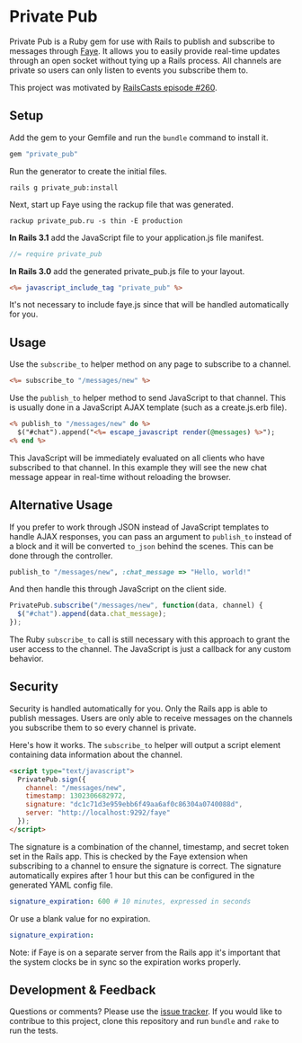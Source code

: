# Private Pub

Private Pub is a Ruby gem for use with Rails to publish and subscribe to messages through [Faye](http://faye.jcoglan.com/). It allows you to easily provide real-time updates through an open socket without tying up a Rails process. All channels are private so users can only listen to events you subscribe them to.

This project was motivated by [RailsCasts episode #260](http://railscasts.com/episodes/260-messaging-with-faye).


## Setup

Add the gem to your Gemfile and run the `bundle` command to install it.

```ruby
gem "private_pub"
```

Run the generator to create the initial files.

```
rails g private_pub:install
```

Next, start up Faye using the rackup file that was generated.

```
rackup private_pub.ru -s thin -E production
```

**In Rails 3.1** add the JavaScript file to your application.js file manifest.

```javascript
//= require private_pub
```

**In Rails 3.0** add the generated private_pub.js file to your layout.

```rhtml
<%= javascript_include_tag "private_pub" %>
```

It's not necessary to include faye.js since that will be handled automatically for you.


## Usage

Use the `subscribe_to` helper method on any page to subscribe to a channel.

```rhtml
<%= subscribe_to "/messages/new" %>
```

Use the `publish_to` helper method to send JavaScript to that channel. This is usually done in a JavaScript AJAX template (such as a create.js.erb file).

```rhtml
<% publish_to "/messages/new" do %>
  $("#chat").append("<%= escape_javascript render(@messages) %>");
<% end %>
```

This JavaScript will be immediately evaluated on all clients who have subscribed to that channel. In this example they will see the new chat message appear in real-time without reloading the browser.


## Alternative Usage

If you prefer to work through JSON instead of JavaScript templates to handle AJAX responses, you can pass an argument to `publish_to` instead of a block and it will be converted `to_json` behind the scenes. This can be done through the controller.

```ruby
publish_to "/messages/new", :chat_message => "Hello, world!"
```

And then handle this through JavaScript on the client side.

```javascript
PrivatePub.subscribe("/messages/new", function(data, channel) {
  $("#chat").append(data.chat_message);
});
```

The Ruby `subscribe_to` call is still necessary with this approach to grant the user access to the channel. The JavaScript is just a callback for any custom behavior.


## Security

Security is handled automatically for you. Only the Rails app is able to publish messages. Users are only able to receive messages on the channels you subscribe them to so every channel is private.

Here's how it works. The `subscribe_to` helper will output a script element containing data information about the channel.

```html
<script type="text/javascript">
  PrivatePub.sign({
    channel: "/messages/new",
    timestamp: 1302306682972,
    signature: "dc1c71d3e959ebb6f49aa6af0c86304a0740088d",
    server: "http://localhost:9292/faye"
  });
</script>
```

The signature is a combination of the channel, timestamp, and secret token set in the Rails app. This is checked by the Faye extension when subscribing to a channel to ensure the signature is correct. The signature automatically expires after 1 hour but this can be configured in the generated YAML config file.

```yaml
signature_expiration: 600 # 10 minutes, expressed in seconds
```

Or use a blank value for no expiration.

```yaml
signature_expiration:
```

Note: if Faye is on a separate server from the Rails app it's important that the system clocks be in sync so the expiration works properly.


## Development & Feedback

Questions or comments? Please use the [issue tracker](https://github.com/ryanb/private_pub/issues). If you would like to contribue to this project, clone this repository and run `bundle` and `rake` to run the tests.
